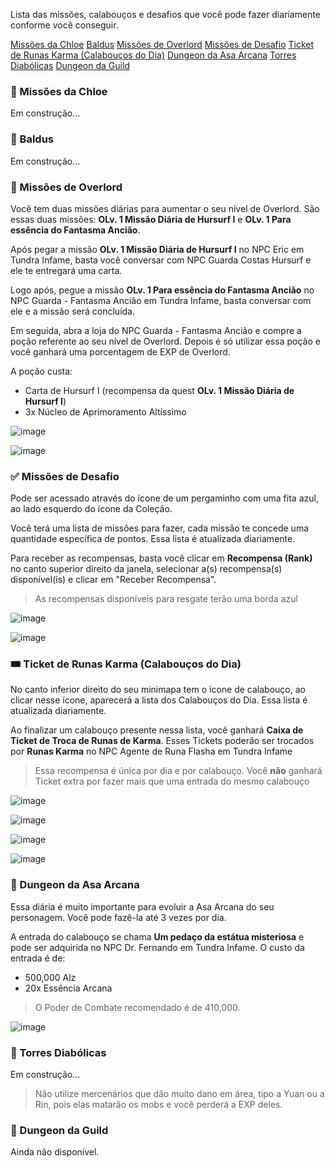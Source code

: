 Lista das missões, calabouços e desafios que você pode fazer diariamente conforme você conseguir.

[Missões da Chloe](https://discord.com/channels/943873464153034822/1264753551960440924/1266584181614579813)
[Baldus](https://discord.com/channels/943873464153034822/1264753551960440924/1266584234387177492)
[Missões de Overlord](https://discord.com/channels/943873464153034822/1264753551960440924/1266584274853957643)
[Missões de Desafio](https://discord.com/channels/943873464153034822/1264753551960440924/1266585553076486247)
[Ticket de Runas Karma (Calabouços do Dia)](https://discord.com/channels/943873464153034822/1264753551960440924/1266585691379335321)
[Dungeon da Asa Arcana](https://discord.com/channels/943873464153034822/1264753551960440924/1266585857121320991)
[Torres Diabólicas](https://discord.com/channels/943873464153034822/1264753551960440924/1266585890692661309)
[Dungeon da Guild](https://discord.com/channels/943873464153034822/1264753551960440924/1266585904907161621)

### :heart_decoration: Missões da Chloe
Em construção...

### 🐴 Baldus
Em construção...

### 💪 Missões de Overlord
Você tem duas missões diárias para aumentar o seu nível de Overlord. São essas duas missões: **OLv. 1 Missão Diária de Hursurf I** e **OLv. 1 Para essência do Fantasma Ancião**.

Após pegar a missão **OLv. 1 Missão Diária de Hursurf I** no NPC Eric em Tundra Infame, basta você conversar com NPC Guarda Costas Hursurf e ele te entregará uma carta.

Logo após, pegue a missão **OLv. 1 Para essência do Fantasma Ancião** no NPC Guarda - Fantasma Ancião em Tundra Infame, basta conversar com ele e a missão será concluída.

Em seguida, abra a loja do NPC Guarda - Fantasma Ancião e compre a poção referente ao seu nível de Overlord. Depois é só utilizar essa poção e você ganhará uma porcentagem de EXP de Overlord. 

A poção custa:

- Carta de Hursurf I (recompensa da quest **OLv. 1 Missão Diária de Hursurf I**)
- 3x Núcleo de Aprimoramento Altíssimo

![image](https://github.com/user-attachments/assets/52b4c04d-c9f4-415a-998a-1472c7f579bb)

![image](https://github.com/user-attachments/assets/ceeeb141-479c-4fc8-9420-aa2ed41d509f)

### :white_check_mark: Missões de Desafio
Pode ser acessado através do ícone de um pergaminho com uma fita azul, ao lado esquerdo do ícone da Coleção.

Você terá uma lista de missões para fazer, cada missão te concede uma quantidade específica de pontos. Essa lista é atualizada diariamente.

Para receber as recompensas, basta você clicar em **Recompensa (Rank)** no canto superior direito da janela, selecionar a(s) recompensa(s) disponível(is) e clicar em "Receber Recompensa".
> As recompensas disponíveis para resgate terão uma borda azul

![image](https://github.com/user-attachments/assets/134b2507-252d-4dc1-8e6b-32313b297860)

![image](https://github.com/user-attachments/assets/61c98ea3-3315-4938-8cdd-2710a8953f6a)

### :tickets: Ticket de Runas Karma (Calabouços do Dia)
No canto inferior direito do seu minimapa tem o ícone de calabouço, ao clicar nesse ícone, aparecerá a lista dos Calabouços do Dia. Essa lista é atualizada diariamente.

Ao finalizar um calabouço presente nessa lista, você ganhará  **Caixa de Ticket de Troca de Runas de Karma**. Esses Tickets poderão ser trocados por **Runas Karma** no NPC Agente de Runa Flasha em Tundra Infame
> Essa recompensa é única por dia e por calabouço. Você **não** ganhará Ticket extra por fazer mais que uma entrada do mesmo calabouço

![image](https://github.com/user-attachments/assets/44e71a28-1a12-4f6e-a392-0eebca86cf76)

![image](https://github.com/user-attachments/assets/fdb48be4-667e-49ed-90a0-17b55510e284)

![image](https://github.com/user-attachments/assets/3ec9c4f7-62e6-4f33-806b-de0bcab72102)

![image](https://github.com/user-attachments/assets/6b27e12b-a223-46ab-b75d-05cf597c8efa)

### 👼 Dungeon da Asa Arcana
Essa diária é muito importante para evoluir a Asa Arcana do seu personagem. Você pode fazê-la até 3 vezes por dia.

A entrada do calabouço se chama **Um pedaço da estátua misteriosa** e pode ser adquirida no NPC Dr. Fernando em Tundra Infame. O custo da entrada é de:
- 500,000 Alz
- 20x Essência Arcana

> O Poder de Combate recomendado é de 410,000.

![image](https://github.com/user-attachments/assets/554e03a2-7399-4b74-a435-9be8a282da03)


### :imp: Torres Diabólicas
Em construção...
> Não utilize mercenários que dão muito dano em área, tipo a Yuan ou a Rin, pois elas matarão os mobs e você perderá a EXP deles.

### :handshake: Dungeon da Guild
Ainda não disponível.
